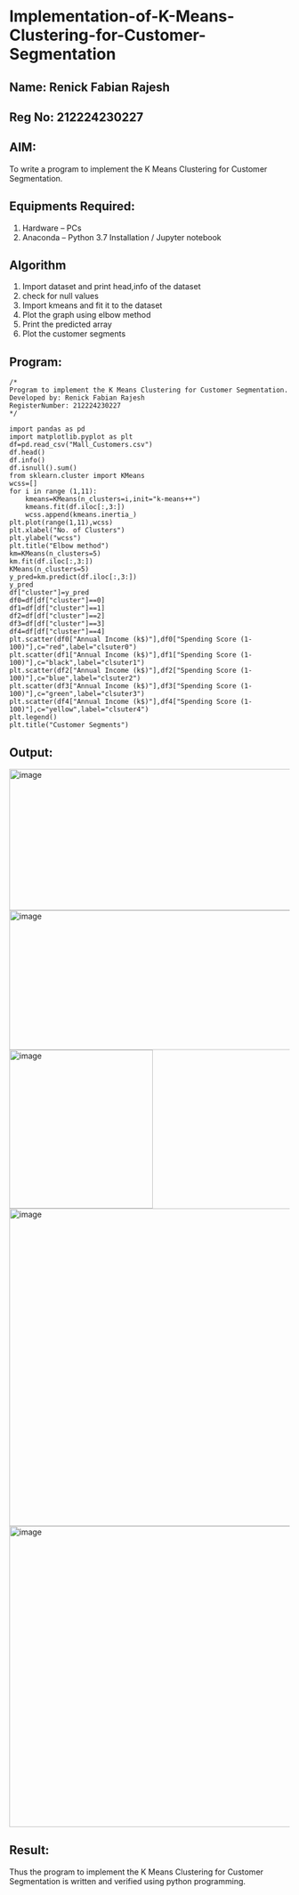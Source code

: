 # Implementation-of-K-Means-Clustering-for-Customer-Segmentation
## Name: Renick Fabian Rajesh
## Reg No: 212224230227
## AIM:
To write a program to implement the K Means Clustering for Customer Segmentation.

## Equipments Required:
1. Hardware – PCs
2. Anaconda – Python 3.7 Installation / Jupyter notebook

## Algorithm
1. Import dataset and print head,info of the dataset
2. check for null values
3. Import kmeans and fit it to the dataset
4. Plot the graph using elbow method
5. Print the predicted array
6. Plot the customer segments

## Program:
```
/*
Program to implement the K Means Clustering for Customer Segmentation.
Developed by: Renick Fabian Rajesh
RegisterNumber: 212224230227 
*/
```
```
import pandas as pd
import matplotlib.pyplot as plt
df=pd.read_csv("Mall_Customers.csv")
df.head()
df.info()
df.isnull().sum()
from sklearn.cluster import KMeans
wcss=[] 
for i in range (1,11):
    kmeans=KMeans(n_clusters=i,init="k-means++")
    kmeans.fit(df.iloc[:,3:])
    wcss.append(kmeans.inertia_)
plt.plot(range(1,11),wcss)
plt.xlabel("No. of Clusters")
plt.ylabel("wcss")
plt.title("Elbow method")
km=KMeans(n_clusters=5)
km.fit(df.iloc[:,3:])
KMeans(n_clusters=5)
y_pred=km.predict(df.iloc[:,3:])
y_pred
df["cluster"]=y_pred
df0=df[df["cluster"]==0]
df1=df[df["cluster"]==1]
df2=df[df["cluster"]==2]
df3=df[df["cluster"]==3]
df4=df[df["cluster"]==4]
plt.scatter(df0["Annual Income (k$)"],df0["Spending Score (1-100)"],c="red",label="clsuter0")
plt.scatter(df1["Annual Income (k$)"],df1["Spending Score (1-100)"],c="black",label="clsuter1")
plt.scatter(df2["Annual Income (k$)"],df2["Spending Score (1-100)"],c="blue",label="clsuter2")
plt.scatter(df3["Annual Income (k$)"],df3["Spending Score (1-100)"],c="green",label="clsuter3")
plt.scatter(df4["Annual Income (k$)"],df4["Spending Score (1-100)"],c="yellow",label="clsuter4")
plt.legend()
plt.title("Customer Segments")

```

## Output:
<img width="703" height="254" alt="image" src="https://github.com/user-attachments/assets/29e4eee7-8ba7-4496-8a98-0f88da2ad753" />
<img width="529" height="251" alt="image" src="https://github.com/user-attachments/assets/73691d78-acee-489d-b59d-f9fea33bf64b" />
<img width="258" height="285" alt="image" src="https://github.com/user-attachments/assets/ec914244-dbc2-4385-a0a9-1b467c331ff2" />
<img width="749" height="571" alt="image" src="https://github.com/user-attachments/assets/5a5b9fbf-f7c0-4f6c-8c01-87b6275d2bba" />
<img width="692" height="541" alt="image" src="https://github.com/user-attachments/assets/5450d8d2-ac7e-4353-85c8-c3258a579004" />





## Result:
Thus the program to implement the K Means Clustering for Customer Segmentation is written and verified using python programming.
